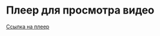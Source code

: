# Плеер для просмотра видео

[Ссылка на плеер](https://dumbturtle.github.io/advanced_layout_2/player/)

 
